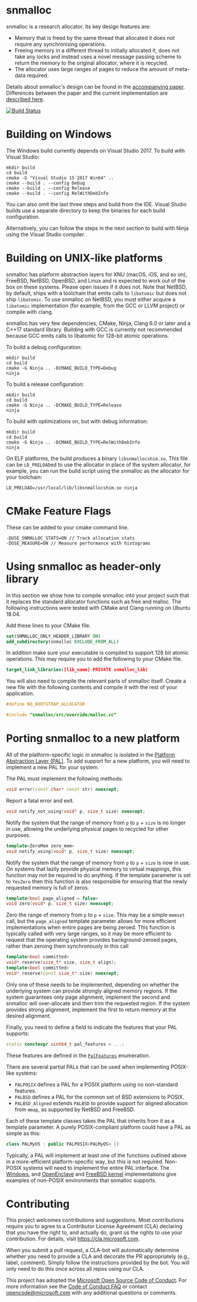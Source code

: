 # snmalloc

snmalloc is a research allocator.  Its key design features are:

* Memory that is freed by the same thread that allocated it does not require any
  synchronising operations.
* Freeing memory in a different thread to initially allocated it, does not take
  any locks and instead uses a novel message passing scheme to return the
  memory to the original allocator, where it is recycled.
* The allocator uses large ranges of pages to reduce the amount of meta-data
  required.

Details about snmalloc's design can be found in the
[accompanying paper](snmalloc.pdf). Differences between the paper and the
current implementation are [described here](difference.md).

[![Build Status](https://dev.azure.com/snmalloc/snmalloc/_apis/build/status/Microsoft.snmalloc?branchName=master)](https://dev.azure.com/snmalloc/snmalloc/_build/latest?definitionId=1?branchName=master)

# Building on Windows

The Windows build currently depends on Visual Studio 2017.
To build with Visual Studio:

```
mkdir build
cd build
cmake -G "Visual Studio 15 2017 Win64" ..
cmake --build . --config Debug
cmake --build . --config Release
cmake --build . --config RelWithDebInfo
```

You can also omit the last three steps and build from the IDE.
Visual Studio builds use a separate directory to keep the binaries for each
build configuration.

Alternatively, you can follow the steps in the next section to build with Ninja
using the Visual Studio compiler.

# Building on UNIX-like platforms

snmalloc has platform abstraction layers for XNU (macOS, iOS, and so on),
FreeBSD, NetBSD, OpenBSD, and Linux and is expected to work out of the box on
these systems.
Please open issues if it does not.
Note that NetBSD, by default, ships with a toolchain that emits calls to
`libatomic` but does not ship `libatomic`.
To use snmalloc on NetBSD, you must either acquire a `libatomic` implementation
(for example, from the GCC or LLVM project) or compile with clang.

snmalloc has very few dependencies, CMake, Ninja, Clang 6.0 or later and a C++17
standard library.
Building with GCC is currently not recommended because GCC emits calls to
libatomic for 128-bit atomic operations.

To build a debug configuration:
```
mkdir build
cd build
cmake -G Ninja .. -DCMAKE_BUILD_TYPE=Debug
ninja
```
To build a release configuration:
```
mkdir build
cd build
cmake -G Ninja .. -DCMAKE_BUILD_TYPE=Release
ninja
```
To build with optimizations on, but with debug information:
```
mkdir build
cd build
cmake -G Ninja .. -DCMAKE_BUILD_TYPE=RelWithDebInfo
ninja
```

On ELF platforms, the build produces a binary `libsnmallocshim.so`.
This file can be 
`LD_PRELOAD`ed to use the allocator in place of the system allocator, for
example, you can run the build script using the snmalloc as the allocator for
your toolchain:

```
LD_PRELOAD=/usr/local/lib/libsnmallocshim.so ninja
```

# CMake Feature Flags

These can be added to your cmake command line.

```
-DUSE_SNMALLOC_STATS=ON // Track allocation stats
-DUSE_MEASURE=ON // Measure performance with histograms
```

# Using snmalloc as header-only library

In this section we show how to compile snmalloc into your project such that it replaces the standard allocator functions such as free and malloc. The following instructions were tested with CMake and Clang running on Ubuntu 18.04.

Add these lines to your CMake file.

```cmake
set(SNMALLOC_ONLY_HEADER_LIBRARY ON)
add_subdirectory(snmalloc EXCLUDE_FROM_ALL)
```

In addition make sure your executable is compiled to support 128 bit atomic operations. This may require you to add the following to your CMake file.

```cmake
target_link_libraries([lib_name] PRIVATE snmalloc_lib)
```

You will also need to compile the relevant parts of snmalloc itself. Create a new file with the following contents and compile it with the rest of your application.

```c++
#define NO_BOOTSTRAP_ALLOCATOR

#include "snmalloc/src/override/malloc.cc"
```

# Porting snmalloc to a new platform

All of the platform-specific logic in snmalloc is isolated in the [Platform
Abstraction Layer (PAL)](src/pal).
To add support for a new platform, you will need to implement a new PAL for
your system.

The PAL must implement the following methods:

```c++
void error(const char* const str) noexcept;
```
Report a fatal error and exit.

```c++
void notify_not_using(void* p, size_t size) noexcept;
```
Notify the system that the range of memory from `p` to `p` + `size` is no
longer in use, allowing the underlying physical pages to recycled for other
purposes.

```c++
template<ZeroMem zero_mem>
void notify_using(void* p, size_t size) noexcept;
```
Notify the system that the range of memory from `p` to `p` + `size` is now in use.
On systems that lazily provide physical memory to virtual mappings, this
function may not be required to do anything.
If the template parameter is set to `YesZero` then this function is also
responsible for ensuring that the newly requested memory is full of zeros.

```c++
template<bool page_aligned = false>
void zero(void* p, size_t size) noexcept;
```
Zero the range of memory from `p` to `p` + `size`.
This may be a simple `memset` call, but the `page_aligned` template parameter
allows for more efficient implementations when entire pages are being zeroed.
This function is typically called with very large ranges, so it may be more
efficient to request that the operating system provides background-zeroed
pages, rather than zeroing them synchronously in this call

```c++
template<bool committed>
void* reserve(size_t* size, size_t align);
template<bool committed>
void* reserve(const size_t* size) noexcept;
```
Only one of these needs to be implemented, depending on whether the underlying
system can provide strongly aligned memory regions.
If the system guarantees only page alignment, implement the second and snmalloc
will over-allocate and then trim the requested region.
If the system provides strong alignment, implement the first to return memory
at the desired alignment.

Finally, you need to define a field to indicate the features that your PAL supports:
```c++
static constexpr uint64_t pal_features = ...;
```

These features are defined in the [`PalFeatures`](src/pal/pal_consts.h) enumeration.

There are several partial PALs that can be used when implementing POSIX-like systems:

 - `PALPOSIX` defines a PAL for a POSIX platform using no non-standard features.
 - `PALBSD` defines a PAL for the common set of BSD extensions to POSIX.
 - `PALBSD_Aligned` extends `PALBSD` to provide support for aligned allocation
   from `mmap`, as supported by NetBSD and FreeBSD.

Each of these template classes takes the PAL that inherits from it as a
template parameter.
A purely POSIX-compliant platform could have a PAL as simple as this:

```c++
class PALMyOS : public PALPOSIX<PALMyOS> {}
```

Typically, a PAL will implement at least one of the functions outlined above in
a more-efficient platform-specific way, but this is not required.
Non-POSIX systems will need to implement the entire PAL interface.
The [Windows](src/pal/pal_windows.h), and
[OpenEnclave](src/pal/pal_open_enclave.h) and
[FreeBSD kernel](src/pal/pal_freebsd_kernel.h) implementations give examples of
non-POSIX environments that snmalloc supports.

# Contributing

This project welcomes contributions and suggestions.  Most contributions require you to agree to a
Contributor License Agreement (CLA) declaring that you have the right to, and actually do, grant us
the rights to use your contribution. For details, visit https://cla.microsoft.com.

When you submit a pull request, a CLA-bot will automatically determine whether you need to provide
a CLA and decorate the PR appropriately (e.g., label, comment). Simply follow the instructions
provided by the bot. You will only need to do this once across all repos using our CLA.

This project has adopted the [Microsoft Open Source Code of Conduct](https://opensource.microsoft.com/codeofconduct/).
For more information see the [Code of Conduct FAQ](https://opensource.microsoft.com/codeofconduct/faq/) or
contact [opencode@microsoft.com](mailto:opencode@microsoft.com) with any additional questions or comments.
